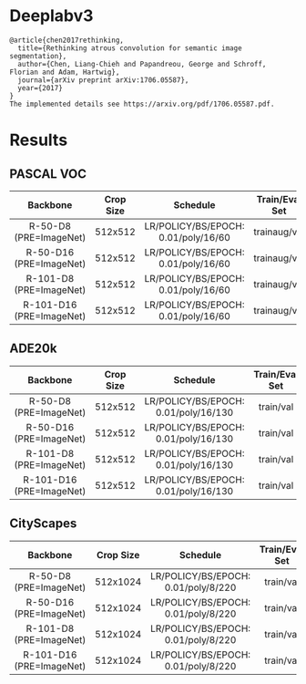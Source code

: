 # Deeplabv3
```
@article{chen2017rethinking,
  title={Rethinking atrous convolution for semantic image segmentation},
  author={Chen, Liang-Chieh and Papandreou, George and Schroff, Florian and Adam, Hartwig},
  journal={arXiv preprint arXiv:1706.05587},
  year={2017}
}
The implemented details see https://arxiv.org/pdf/1706.05587.pdf.
```


# Results

## PASCAL VOC
| Backbone                 | Crop Size  | Schedule                             | Train/Eval Set  | mIoU   | Download    |
| :-:                      | :-:        | :-:                                  | :-:             | :-:    | :-:         |
| R-50-D8 (PRE=ImageNet)   | 512x512    | LR/POLICY/BS/EPOCH: 0.01/poly/16/60  | trainaug/val    | 77.72% | -           |
| R-50-D16 (PRE=ImageNet)  | 512x512    | LR/POLICY/BS/EPOCH: 0.01/poly/16/60  | trainaug/val    | 76.86% | -           |
| R-101-D8 (PRE=ImageNet)  | 512x512    | LR/POLICY/BS/EPOCH: 0.01/poly/16/60  | trainaug/val    | 79.52% | -           |
| R-101-D16 (PRE=ImageNet) | 512x512    | LR/POLICY/BS/EPOCH: 0.01/poly/16/60  | trainaug/val    | 78.55% | -           |

## ADE20k
| Backbone                 | Crop Size  | Schedule                             | Train/Eval Set  | mIoU   | Download    |
| :-:                      | :-:        | :-:                                  | :-:             | :-:    | :-:         |
| R-50-D8 (PRE=ImageNet)   | 512x512    | LR/POLICY/BS/EPOCH: 0.01/poly/16/130 | train/val       | 42.39% | -           |
| R-50-D16 (PRE=ImageNet)  | 512x512    | LR/POLICY/BS/EPOCH: 0.01/poly/16/130 | train/val       | 41.41% | -           |
| R-101-D8 (PRE=ImageNet)  | 512x512    | LR/POLICY/BS/EPOCH: 0.01/poly/16/130 | train/val       | 44.65% | -           |
| R-101-D16 (PRE=ImageNet) | 512x512    | LR/POLICY/BS/EPOCH: 0.01/poly/16/130 | train/val       | 43.45% | -           |

## CityScapes
| Backbone                 | Crop Size  | Schedule                             | Train/Eval Set  | mIoU   | Download    |
| :-:                      | :-:        | :-:                                  | :-:             | :-:    | :-:         |
| R-50-D8 (PRE=ImageNet)   | 512x1024   | LR/POLICY/BS/EPOCH: 0.01/poly/8/220  | train/val       | 79.62% | -           |
| R-50-D16 (PRE=ImageNet)  | 512x1024   | LR/POLICY/BS/EPOCH: 0.01/poly/8/220  | train/val       | 78.19% | -           |
| R-101-D8 (PRE=ImageNet)  | 512x1024   | LR/POLICY/BS/EPOCH: 0.01/poly/8/220  | train/val       | 80.28% | -           |
| R-101-D16 (PRE=ImageNet) | 512x1024   | LR/POLICY/BS/EPOCH: 0.01/poly/8/220  | train/val       | 78.03% | -           |